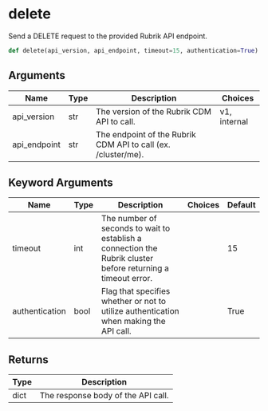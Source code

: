 # delete

Send a DELETE request to the provided Rubrik API endpoint.
```py
def delete(api_version, api_endpoint, timeout=15, authentication=True)
```

## Arguments
| Name        | Type | Description                                                                 | Choices |
|-------------|------|-----------------------------------------------------------------------------|---------|
| api_version  | str  | The version of the Rubrik CDM API to call.  |    v1, internal     |
| api_endpoint  | str  | The endpoint of the Rubrik CDM API to call (ex. /cluster/me). |         |
## Keyword Arguments
| Name        | Type | Description                                                                 | Choices | Default |
|-------------|------|-----------------------------------------------------------------------------|---------|---------|
| timeout  | int  | The number of seconds to wait to establish a connection the Rubrik cluster before returning a timeout error.  |         |    15     |
| authentication  | bool  | Flag that specifies whether or not to utilize authentication when making the API call.  |         |    True     |

## Returns
| Type | Description                                                                                   |
|------|-----------------------------------------------------------------------------------------------|
| dict  | The response body of the API call. |
